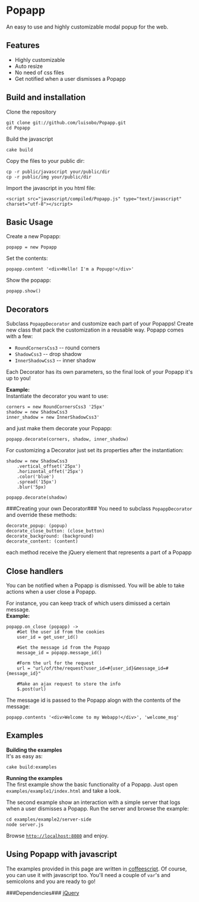 Popapp
=====
An easy to use and highly customizable modal popup for the web.

Features
-----
* Highly customizable
* Auto resize
* No need of css files
* Get notified when a user dismisses a Popapp

Build and installation
-----
Clone the repository
<pre><code>git clone git://github.com/luisobo/Popapp.git
cd Popapp</code></pre>
Build the javascript
<pre><code>cake build</code></pre>

Copy the files to your public dir:
<pre><code>cp -r public/javascript your/public/dir
cp -r public/img your/public/dir</code></pre>  

Import the javascript in you html file:
<pre><code>&lt;script src="javascript/compiled/Popapp.js" type="text/javascript" charset="utf-8"&gt;&lt;/script&gt;</code></pre>

Basic Usage
-----
Create a new Popapp:
<pre><code>popapp = new Popapp</code></pre>
Set the contents:
<pre><code>popapp.content '&lt;div>Hello! I'm a Popupp!&lt;/div>'</code></pre>
Show the popapp:
<pre><code>popapp.show()</code></pre>

Decorators
-----
Subclass `PopappDecorator` and customize each part of your Popapps! Create new class that pack the customization in a reusable way. Popapp comes with a few:  

* `RoundCornersCss3` -- round corners
* `ShadowCss3` -- drop shadow
* `InnerShadowCss3` -- inner shadow

Each Decorator has its own parameters, so the final look of your Popapp it's up to you!

<b>Example:</b>  
Instantiate the decorator you want to use:
<pre><code>corners = new RoundCornersCss3 '25px'
shadow = new ShadowCss3
inner_shadow = new InnerShadowCss3'</code></pre>

and just make them decorate your Popapp:
<pre><code>popapp.decorate(corners, shadow, inner_shadow)</code></pre>

For customizing a Decorator just set its properties after the instantiation:
<pre><code>shadow = new ShadowCss3
	.vertical_offset('25px')
	.horizontal_offet('25px')
	.color('blue')
	.spread('15px')
	.blur('5px)
	
popapp.decorate(shadow)</code></pre>

###Creating your own Decorator###
You need to subclass `PopappDecorator` and override these methods:
<pre><code>decorate_popup: (popup)
decorate_close_button: (close_button)
decorate_background: (background)
decorate_content: (content)
</code></pre>
each method receive the jQuery element that represents a part of a Popapp

Close handlers
-----
You can be notified when a Popapp is dismissed. You will be able to take actions when a user close a Popapp.

For instance, you can keep track of which users dimissed a certain message.  
<b>Example:</b>
<pre><code>popapp.on_close (popapp) ->
	#Get the user id from the cookies
	user_id = get_user_id()
	
	#Get the message id from the Popapp
	message_id = popapp.message_id()
	
	#Form the url for the request
	url = "url/of/the/request?user_id=#{user_id}&message_id=#{message_id}"
	
	#Make an ajax request to store the info
	$.post(url)
</code></pre>

The message id is passed to the Popapp alogn with the contents of the message:
<pre><code>popapp.contents '&lt;div>Welcome to my Webapp!&lt;/div>', 'welcome_msg'</code></pre>

Examples
----
<b>Building the examples</b>  
It's as easy as:
<pre><code>cake build:examples</code></pre>

<b>Running the examples</b>  
The first example show the basic functionality of a Popapp. Just open `examples/example1/index.html` and take a look.

The second example show an interaction with a simple server that logs when a user dismisses a Popapp. Run the server and browse the example:
<pre><code>cd examples/example2/server-side
node server.js</code></pre>
Browse [`http://localhost:8080`](http://localhost:8080) and enjoy.

Using Popapp with javascript
-----
The examples provided in this page are written in [coffeescript](http://jashkenas.github.com/coffee-script). Of course, you can use it with javascript too. You'll need a couple of `var`'s and semicolons and you are ready to go!

###Dependencies###
[jQuery](http://www.jquery.com)

	



	